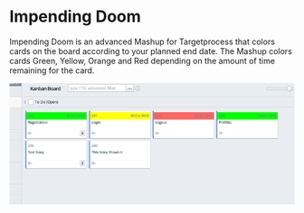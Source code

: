 Impending Doom
==============

Impending Doom is an advanced Mashup for Targetprocess that colors cards on the board according 
to your planned end date. The Mashup colors cards Green, Yellow, Orange and Red depending on the amount 
of time remaining for the card.

![Impending Doom](https://github.com/TargetProcess/TP3MashupLibrary/raw/master/Impending%20Doom/impending_doom.png)
